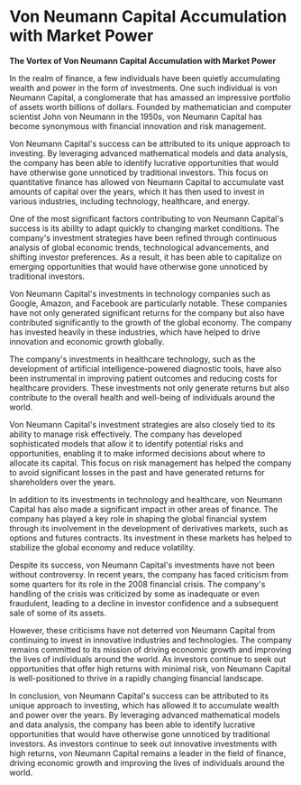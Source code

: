 # Von Neumann Capital Accumulation with Market Power

**The Vortex of Von Neumann Capital Accumulation with Market Power**

In the realm of finance, a few individuals have been quietly accumulating wealth and power in the form of investments. One such individual is von Neumann Capital, a conglomerate that has amassed an impressive portfolio of assets worth billions of dollars. Founded by mathematician and computer scientist John von Neumann in the 1950s, von Neumann Capital has become synonymous with financial innovation and risk management.

Von Neumann Capital's success can be attributed to its unique approach to investing. By leveraging advanced mathematical models and data analysis, the company has been able to identify lucrative opportunities that would have otherwise gone unnoticed by traditional investors. This focus on quantitative finance has allowed von Neumann Capital to accumulate vast amounts of capital over the years, which it has then used to invest in various industries, including technology, healthcare, and energy.

One of the most significant factors contributing to von Neumann Capital's success is its ability to adapt quickly to changing market conditions. The company's investment strategies have been refined through continuous analysis of global economic trends, technological advancements, and shifting investor preferences. As a result, it has been able to capitalize on emerging opportunities that would have otherwise gone unnoticed by traditional investors.

Von Neumann Capital's investments in technology companies such as Google, Amazon, and Facebook are particularly notable. These companies have not only generated significant returns for the company but also have contributed significantly to the growth of the global economy. The company has invested heavily in these industries, which have helped to drive innovation and economic growth globally.

The company's investments in healthcare technology, such as the development of artificial intelligence-powered diagnostic tools, have also been instrumental in improving patient outcomes and reducing costs for healthcare providers. These investments not only generate returns but also contribute to the overall health and well-being of individuals around the world.

Von Neumann Capital's investment strategies are also closely tied to its ability to manage risk effectively. The company has developed sophisticated models that allow it to identify potential risks and opportunities, enabling it to make informed decisions about where to allocate its capital. This focus on risk management has helped the company to avoid significant losses in the past and have generated returns for shareholders over the years.

In addition to its investments in technology and healthcare, von Neumann Capital has also made a significant impact in other areas of finance. The company has played a key role in shaping the global financial system through its involvement in the development of derivatives markets, such as options and futures contracts. Its investment in these markets has helped to stabilize the global economy and reduce volatility.

Despite its success, von Neumann Capital's investments have not been without controversy. In recent years, the company has faced criticism from some quarters for its role in the 2008 financial crisis. The company's handling of the crisis was criticized by some as inadequate or even fraudulent, leading to a decline in investor confidence and a subsequent sale of some of its assets.

However, these criticisms have not deterred von Neumann Capital from continuing to invest in innovative industries and technologies. The company remains committed to its mission of driving economic growth and improving the lives of individuals around the world. As investors continue to seek out opportunities that offer high returns with minimal risk, von Neumann Capital is well-positioned to thrive in a rapidly changing financial landscape.

In conclusion, von Neumann Capital's success can be attributed to its unique approach to investing, which has allowed it to accumulate wealth and power over the years. By leveraging advanced mathematical models and data analysis, the company has been able to identify lucrative opportunities that would have otherwise gone unnoticed by traditional investors. As investors continue to seek out innovative investments with high returns, von Neumann Capital remains a leader in the field of finance, driving economic growth and improving the lives of individuals around the world.
